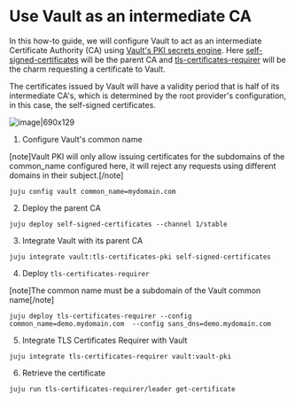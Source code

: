 # Use Vault as an intermediate CA

In this how-to guide, we will configure Vault to act as an intermediate Certificate Authority (CA) using [Vault's PKI secrets engine](https://developer.hashicorp.com/vault/docs/secrets/pki). Here [self-signed-certificates](https://charmhub.io/self-signed-certificates) will be the parent CA and [tls-certificates-requirer](https://charmhub.io/tls-certificates-requirer) will be the charm requesting a certificate to Vault.

The certificates issued by Vault will have a validity period that is half of its intermediate CA's, which is determined by the root provider's configuration, in this case, the self-signed certificates.

![image|690x129](upload://9Fqp2fx6aXCVzucptBL9PdlJp8n.png)

1. Configure Vault's common name

[note]Vault PKI will only allow issuing certificates for the subdomains of the common_name configured here, it will reject any requests using different domains in their subject.[/note]

```shell
juju config vault common_name=mydomain.com
```

2. Deploy the parent CA

```shell
juju deploy self-signed-certificates --channel 1/stable
```

3. Integrate Vault with its parent CA

```shell
juju integrate vault:tls-certificates-pki self-signed-certificates
```

4. Deploy `tls-certificates-requirer`

[note]The common name must be a subdomain of the Vault common name[/note]

```shell
juju deploy tls-certificates-requirer --config common_name=demo.mydomain.com  --config sans_dns=demo.mydomain.com
```

5. Integrate TLS Certificates Requirer with Vault

```shell
juju integrate tls-certificates-requirer vault:vault-pki
```

6. Retrieve the certificate

```shell
juju run tls-certificates-requirer/leader get-certificate
```
